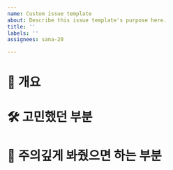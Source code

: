 ```yaml
---
name: Custom issue template
about: Describe this issue template's purpose here.
title: ''
labels: ''
assignees: sana-20

---
```


# 📌 개요
<!---- 변경 사항 및 관련 이슈에 대해 간단하게 작성해주세요. 어떻게보다 무엇을 왜 수정했는지 설명해주세요. -->

# 🛠️ 고민했던 부분
<!-- 작업하면서 고민했던 부분에 대한 설명을 적어주세요 -->

# 👀 주의깊게 봐줬으면 하는 부분
<!-- 이번 작업에서 리뷰어들이 주의깊게 봐줬으면 하는 부분에 대한 설명을 적어주세요 -->
